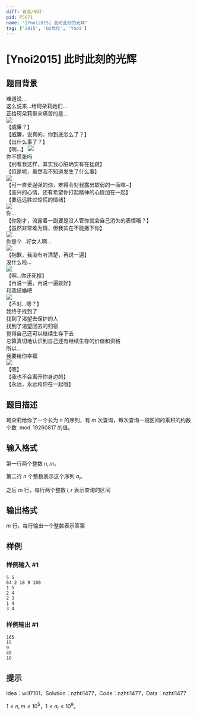 ```yaml
---
diff: 省选/NOI-
pid: P5071
name: "[Ynoi2015] 此时此刻的光辉"
tag: ['2015', 'O2优化', 'Ynoi']
---
```

# [Ynoi2015] 此时此刻的光辉
## 题目背景

难道说...  
这么说来...给珂朵莉她们...  
正给珂朵莉带来痛苦的是...  
![](https://cdn.luogu.com.cn/upload/pic/45561.png)  
【威廉？】  
【威廉，说真的，你到底怎么了？】  
【出什么事了？】  
【啊...】 
![](https://cdn.luogu.com.cn/upload/pic/45562.png)   
你不慌张吗  
【别看我这样，其实我心脏确实有在猛跳】  
【但是呢，虽然我不知道发生了什么事】  
![](https://cdn.luogu.com.cn/upload/pic/45563.png)  
【可一直爱逞强的你，难得会对我露出软弱的一面嘛~】   
【高兴的心情，还有希望你打起精神的心情加在一起】  
【要远远胜过惊慌的情绪】  
![](https://cdn.luogu.com.cn/upload/pic/45564.png)  
你...  
【你刚才，流露着一副要是没人管你就会自己消失的表情哦？】  
【虽然非常难为情，但我实在不能撇下你】  
![](https://cdn.luogu.com.cn/upload/pic/45565.png)  
你是个...好女人啊...  
![](https://cdn.luogu.com.cn/upload/pic/45567.png)  
【抱歉，我没有听清楚，再说一遍】  
没什么啦...  
![](https://cdn.luogu.com.cn/upload/pic/45568.png)  
【啊...你还死撑】  
【再说一遍，再说一遍就好】  
和我结婚吧  
![](https://cdn.luogu.com.cn/upload/pic/45569.png)  
【不对...嗯？】  
我终于找到了  
找到了渴望去保护的人  
找到了渴望回去的归宿  
觉得自己还可以继续生存下去  
总算真切地认识到自己还有继续生存的价值和资格  
所以...  
我要给你幸福  
![](https://cdn.luogu.com.cn/upload/pic/45570.png)  
【嗯】  
【我也不会离开你身边的】  
【永远，永远和你在一起哦】   
## 题目描述

珂朵莉给你了一个长为 $n$ 的序列，有 $m$ 次查询，每次查询一段区间的乘积的约数个数 $\bmod 19260817$ 的值。
## 输入格式

第一行两个整数 $n,m$。  

第二行 $n$ 个整数表示这个序列 $a_i$。

之后 $m$ 行，每行两个整数 $l,r$ 表示查询的区间  

## 输出格式

$m$ 行，每行输出一个整数表示答案
## 样例

### 样例输入 #1
```
5 5
64 2 18 9 100
1 5
2 4
2 3
1 4
3 4
```
### 样例输出 #1
```
165
15
9
45
10
```
## 提示

Idea：will7101，Solution：nzhtl1477，Code：nzhtl1477，Data：nzhtl1477

$1\leq n,m\leq 10^5$，$1 \leq a_i \leq10^9$。

